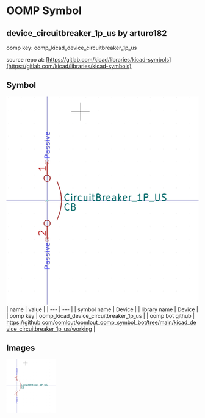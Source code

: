 # OOMP Symbol  
## device_circuitbreaker_1p_us  by arturo182  
  
oomp key: oomp_kicad_device_circuitbreaker_1p_us  
  
source repo at: [https://gitlab.com/kicad/libraries/kicad-symbols](https://gitlab.com/kicad/libraries/kicad-symbols)  
## Symbol  
  
[![working.png](working_600.png)](working.png)  
| name | value | 
| --- | --- | 
| symbol name | Device | 
| library name | Device | 
| oomp key | oomp_kicad_device_circuitbreaker_1p_us | 
| oomp bot github | https://github.com/oomlout/oomlout_oomp_symbol_bot/tree/main/kicad_device_circuitbreaker_1p_us/working | 
## Images  
  
[![working.png](working_140.png)](working.png)  
